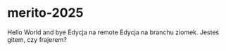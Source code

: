 # merito-2025
Hello World and bye
Edycja na remote
Edycja na branchu ziomek. Jesteś gitem, czy frajerem?
